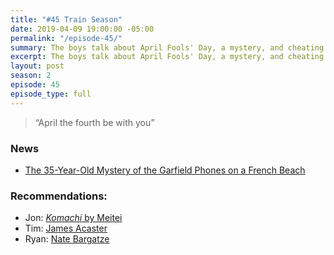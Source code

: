 ```yaml
---
title: "#45 Train Season"
date: 2019-04-09 19:00:00 -05:00
permalink: "/episode-45/"
summary: The boys talk about April Fools' Day, a mystery, and cheating in school.
excerpt: The boys talk about April Fools' Day, a mystery, and cheating in school.
layout: post
season: 2
episode: 45
episode_type: full
---
```


> “April the fourth be with you”

### News

- [The 35-Year-Old Mystery of the Garfield Phones on a French Beach](https://www.atlasobscura.com/articles/garfield-phone-beach)

### Recommendations:

- Jon: [*Komachi* by Meitei](https://metronrecords.bandcamp.com/album/komachi)
- Tim: [James Acaster](https://letterboxd.com/film/james-acaster-repertoire/)
- Ryan:  [Nate Bargatze](https://letterboxd.com/film/nate-bargatze-the-tennessee-kid/)
